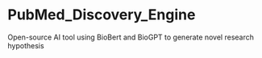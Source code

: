 # PubMed_Discovery_Engine
Open-source AI tool using BioBert and BioGPT to generate novel research hypothesis
